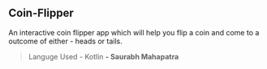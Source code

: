 ## Coin-Flipper
An interactive coin flipper app which will help you flip a coin and come to a outcome of either - heads or tails.
> Languge Used - Kotlin
**- Saurabh Mahapatra**
